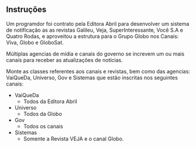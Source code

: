 ## Instruções

Um programdor foi contrato pela Editora Abril para desenvolver um sistema de notificação as as revistas Galileu, Veja, SuperInteressante, Você S.A e Quatro Rodas, e aproveitou a estrutura para o Grupo Globo nos Canais: Viva, Globo e GloboSat.

Múltiplas agencias de mídia e canais do governo se increvem um ou mais canais para receber as atualizações de notícias.

Monte as classes referentes aos canais e revistas, bem como das agencias: VaiQueDa, Universo, Gov e Sistemas que estão inscritas nos seguintes canais:

* VaiQueDa
	* Todos da Editora Abril
* Universo
	* Todos da Globo
* Gov
	* Todos os canais
* Sistemas
	* Somente a Revista VEJA e o canal Globo.
